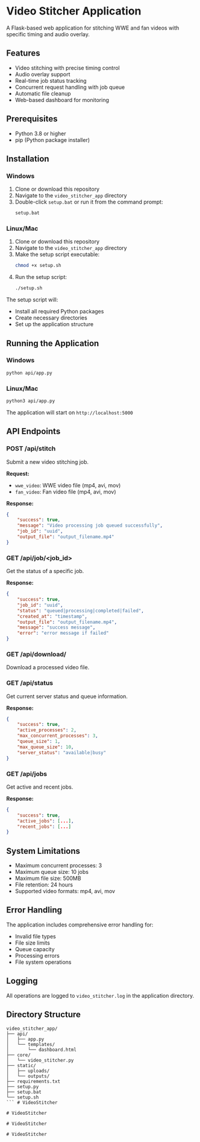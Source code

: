 # Video Stitcher Application

A Flask-based web application for stitching WWE and fan videos with specific timing and audio overlay.

## Features

- Video stitching with precise timing control
- Audio overlay support
- Real-time job status tracking
- Concurrent request handling with job queue
- Automatic file cleanup
- Web-based dashboard for monitoring

## Prerequisites

- Python 3.8 or higher
- pip (Python package installer)

## Installation

### Windows

1. Clone or download this repository
2. Navigate to the `video_stitcher_app` directory
3. Double-click `setup.bat` or run it from the command prompt:
   ```bash
   setup.bat
   ```

### Linux/Mac

1. Clone or download this repository
2. Navigate to the `video_stitcher_app` directory
3. Make the setup script executable:
   ```bash
   chmod +x setup.sh
   ```
4. Run the setup script:
   ```bash
   ./setup.sh
   ```

The setup script will:
- Install all required Python packages
- Create necessary directories
- Set up the application structure

## Running the Application

### Windows
```bash
python api/app.py
```

### Linux/Mac
```bash
python3 api/app.py
```

The application will start on `http://localhost:5000`

## API Endpoints

### POST /api/stitch
Submit a new video stitching job.

**Request:**
- `wwe_video`: WWE video file (mp4, avi, mov)
- `fan_video`: Fan video file (mp4, avi, mov)

**Response:**
```json
{
    "success": true,
    "message": "Video processing job queued successfully",
    "job_id": "uuid",
    "output_file": "output_filename.mp4"
}
```

### GET /api/job/<job_id>
Get the status of a specific job.

**Response:**
```json
{
    "success": true,
    "job_id": "uuid",
    "status": "queued|processing|completed|failed",
    "created_at": "timestamp",
    "output_file": "output_filename.mp4",
    "message": "success message",
    "error": "error message if failed"
}
```

### GET /api/download/<filename>
Download a processed video file.

### GET /api/status
Get current server status and queue information.

**Response:**
```json
{
    "success": true,
    "active_processes": 2,
    "max_concurrent_processes": 3,
    "queue_size": 1,
    "max_queue_size": 10,
    "server_status": "available|busy"
}
```

### GET /api/jobs
Get active and recent jobs.

**Response:**
```json
{
    "success": true,
    "active_jobs": [...],
    "recent_jobs": [...]
}
```

## System Limitations

- Maximum concurrent processes: 3
- Maximum queue size: 10 jobs
- Maximum file size: 500MB
- File retention: 24 hours
- Supported video formats: mp4, avi, mov

## Error Handling

The application includes comprehensive error handling for:
- Invalid file types
- File size limits
- Queue capacity
- Processing errors
- File system operations

## Logging

All operations are logged to `video_stitcher.log` in the application directory.

## Directory Structure

```
video_stitcher_app/
├── api/
│   ├── app.py
│   └── templates/
│       └── dashboard.html
├── core/
│   └── video_stitcher.py
├── static/
│   ├── uploads/
│   └── outputs/
├── requirements.txt
├── setup.py
├── setup.bat
└── setup.sh
``` #   V i d e o S t i t c h e r  
 #   V i d e o S t i t c h e r  
 #   V i d e o S t i t c h e r  
 #   V i d e o S t i t c h e r  
 